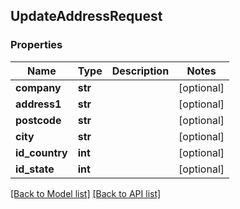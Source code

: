 ## UpdateAddressRequest

### Properties
Name | Type | Description | Notes
------------ | ------------- | ------------- | -------------
**company** | **str** |  | [optional] 
**address1** | **str** |  | [optional] 
**postcode** | **str** |  | [optional] 
**city** | **str** |  | [optional] 
**id_country** | **int** |  | [optional] 
**id_state** | **int** |  | [optional] 

[[Back to Model list]](#documentation-for-models) [[Back to API list]](#documentation-for-api-endpoints)


